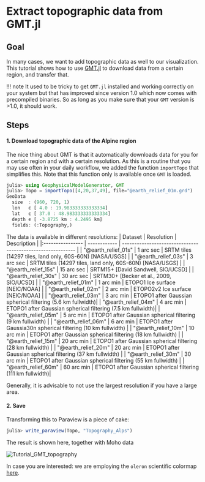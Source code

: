 # Extract topographic data from GMT.jl 

## Goal

In many cases, we want to add topographic data as well to our visualization. This tutorial shows how to use [GMT.jl](https://github.com/GenericMappingTools/GMT.jl) to download data from a certain region, and transfer that.

!!! note
    It used to be tricky to get `GMT.jl` installed and working correctly on your system but that has improved since version 1.0 which now comes with precompiled binaries. So as long as you make sure that your `GMT` version is >1.0, it should work.

## Steps

#### 1. Download topographic data of the Alpine region

The nice thing about GMT is that it automatically downloads data for you for a certain region and with a certain resolution. As this is a routine that you may use often in your daily workflow, we added the function `importTopo` that simplifies this. Note that this function only is available once `GMT` is loaded. 

```julia
julia> using GeophysicalModelGenerator, GMT
julia> Topo = importTopo([4,20,37,49], file="@earth_relief_01m.grd")
GeoData 
  size  : (960, 720, 1)
  lon   ϵ [ 4.0 : 19.983333333333334]
  lat   ϵ [ 37.0 : 48.983333333333334]
  depth ϵ [ -3.8725 km : 4.2495 km]
  fields: (:Topography,)
```
The data is available in different resolutions:
| Dataset                 |   Resolution |   Description                                               |
|:----------------        | ------------ | ----------------------------------------------------------- |
| "@earth\_relief\_01s" |	1 arc sec 	 | SRTM tiles (14297 tiles, land only, 60S-60N) [NASA/USGS]    |
| "@earth\_relief\_03s"	|   3 arc sec	 | SRTM tiles (14297 tiles, land only, 60S-60N) [NASA/USGS]    |
| "@earth\_relief\_15s"	|  15 arc sec	 | SRTM15+ [David Sandwell, SIO/UCSD]                          |
| "@earth\_relief\_30s"	|  30 arc sec	 | SRTM30+ [Becker et al., 2009, SIO/UCSD]                     |
| "@earth\_relief\_01m"	|   1 arc min	 | ETOPO1 Ice surface [NEIC/NOAA]                              |
| "@earth\_relief\_02m"	|   2 arc min	 | ETOPO2v2 Ice surface [NEIC/NOAA]                            |
| "@earth\_relief\_03m"	|   3 arc min	 | ETOPO1 after Gaussian spherical filtering (5.6 km fullwidth)|
| "@earth\_relief\_04m"	|   4 arc min	 | ETOPO1 after Gaussian spherical filtering (7.5 km fullwidth)|
| "@earth\_relief\_05m"	|   5 arc min	 | ETOPO1 after Gaussian spherical filtering (9 km fullwidth)  |
| "@earth\_relief\_06m"	|   6 arc min	 | ETOPO1 after Gaussia30n spherical filtering (10 km fullwidth) |
| "@earth\_relief\_10m"	|  10 arc min	 | ETOPO1 after Gaussian spherical filtering (18 km fullwidth) |
| "@earth\_relief\_15m"	|  20 arc min	 | ETOPO1 after Gaussian spherical filtering (28 km fullwidth) |
| "@earth\_relief\_20m"	|  20 arc min	 | ETOPO1 after Gaussian spherical filtering (37 km fullwidth) |
| "@earth\_relief\_30m"	|  30 arc min	 | ETOPO1 after Gaussian spherical filtering (55 km fullwidth) |
| "@earth\_relief\_60m"	|  60 arc min	 | ETOPO1 after Gaussian spherical filtering (111 km fullwidth)|

Generally, it is advisable to not use the largest resolution if you have a large area. 

#### 2. Save
Transforming this to Paraview is a piece of cake:

```julia
julia> write_paraview(Topo, "Topography_Alps") 
```
The result is shown here, together with Moho data

![Tutorial_GMT_topography](../assets/img/Tutorial_GMT_topography.png)

In case you are interested: we are employing the `oleron` scientific colormap [here](https://www.fabiocrameri.ch/colourmaps/).